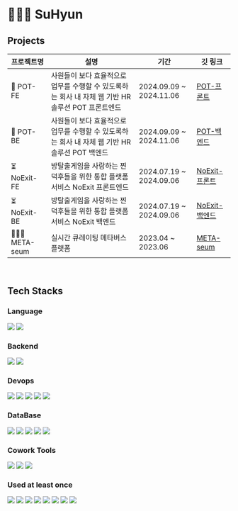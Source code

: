 # 🙇🏻‍♀️ SuHyun

## Projects 
|프로젝트명|설명|기간|깃 링크|
|------------------|------------------------|---|-------------------------|
| 🏺 POT-FE | 사원들이 보다 효율적으로 업무를 수행할 수 있도록하는 회사 내 자체 웹 기반 HR 솔루션 POT 프론트엔드 |2024.09.09 ~ 2024.11.06|[POT-프론트](https://github.com/34suuuuu/POT_fe)|
| 🏺 POT-BE | 사원들이 보다 효율적으로 업무를 수행할 수 있도록하는 회사 내 자체 웹 기반 HR 솔루션 POT 백엔드 |2024.09.09 ~ 2024.11.06|[POT-백엔드](https://github.com/34suuuuu/POT_be)|
| ⏳ NoExit-FE | 방탈출게임을 사랑하는 찐덕후들을 위한 통합 플랫폼 서비스 NoExit 프론트엔드 |2024.07.19 ~ 2024.09.06|[NoExit-프론트](https://github.com/34suuuuu/noexit-fe-aws)|
| ⏳ NoExit-BE | 방탈출게임을 사랑하는 찐덕후들을 위한 통합 플랫폼 서비스 NoExit 백엔드 |2024.07.19 ~ 2024.09.06|[NoExit-백엔드](https://github.com/34suuuuu/NoExit-be)|
| 👩🏻‍🏫 META-seum | 실시간 큐레이팅 메타버스 플랫폼 |2023.04 ~<br/> 2023.06|[META-seum](https://github.com/34suuuuu/META-seum)|

<br/>


## Tech Stacks

### Language <br>
<img src="https://img.shields.io/badge/Java-007396?style=flat&logo=Java&logoColor=white"/> <img src="https://img.shields.io/badge/Python-3776AB?style=flat&logo=Python&logoColor=white">

### Backend <br>
<img src="https://img.shields.io/badge/Spring-6DB33F?style=flat&logo=Spring&logoColor=white"> <img src="https://img.shields.io/badge/SpringBoot-6DB33F?style=flat&logo=SpringBoot&logoColor=white">

### Devops <br>
<img src="https://img.shields.io/badge/Docker-1572B6?style=flat&logo=Docker&logoColor=white"> <img src="https://img.shields.io/badge/kubernetes-326CE5?style=flat&logo=kubernetes&logoColor=white"> <img src="https://img.shields.io/badge/githubactions-2088FF?style=flat&logo=githubactions&logoColor=white"> <img src="https://img.shields.io/badge/amazonec2-FF9900?style=flat&logo=amazonec2&logoColor=white"> <img src="https://img.shields.io/badge/amazonroute53-8C4FFF?style=flat&logo=amazonroute53&logoColor=white">

### DataBase <br>
<img src="https://img.shields.io/badge/MongoDB-47A248?style=style=flat&logo=MongoDB&logoColor=white"> <img src="https://img.shields.io/badge/mysql-4479A1?style=style=flat&logo=mysql&logoColor=white"> <img src="https://img.shields.io/badge/redis-FF4438?style=style=flat&logo=redis&logoColor=white"> <img src="https://img.shields.io/badge/amazons3-569A31?style=flat&logo=amazons3&logoColor=white"> <img src="https://img.shields.io/badge/amazonrds-527FFF?style=flat&logo=amazonrds&logoColor=white">

### Cowork Tools <br>
<img src="https://img.shields.io/badge/Github-000000?style=flat&logo=github&logoColor=white"> <img src="https://img.shields.io/badge/Notion-000000?style=flat&logo=notion&logoColor=white"> <img src="https://img.shields.io/badge/Slack-4A154B?style=flat&logo=slack&logoColor=white">


### Used at least once
<img src="https://img.shields.io/badge/javascript-F7DF1E?style=flat&logo=javascript&logoColor=black"> <img src="https://img.shields.io/badge/css-1572B6?style=flat&logo=css3&logoColor=white"> <img src="https://img.shields.io/badge/html-E34F26?style=flat&logo=html5&logoColor=white"> <img src="https://img.shields.io/badge/React-61DAFB?style=flat&logo=react&logoColor=white"> <img src="https://img.shields.io/badge/Nodejs-339933?style=flat&logo=Node.js&logoColor=white"> <img src="https://img.shields.io/badge/Linux-FCC624?style=flat&logo=Linux&logoColor=white"> <img src="https://img.shields.io/badge/vuetify-1867C0?style=flat&logo=vuetify&logoColor=white"> <img src="https://img.shields.io/badge/vuejs-4FC08D?style=flat&logo=vuedotjs&logoColor=white"> 

<br/>

</div>
